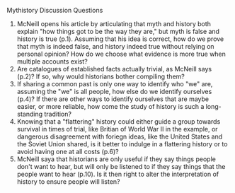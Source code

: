 Mythistory Discussion Questions

1. McNeill opens his article by articulating that myth and history both explain "how things got to be the way they are," but myth is false and history is true (p.1). Assuming that his idea is correct, how do we prove that myth is indeed false, and history indeed true without relying on personal opinion? How do we choose what evidence is more true when multiple accounts exist?
2. Are catalogues of established facts actually trivial, as McNeill says (p.2)? If so, why would historians bother compiling them?
3. If sharing a common past is only one way to identify who "we" are, assuming the "we" is all people, how else do we identify ourselves (p.4)? If there are other ways to identify ourselves that are maybe easier, or more reliable, how come the study of history is such a long-standing tradition?
4. Knowing that a "flattering" history could either guide a group towards survival in times of trial, like Britian of World War II in the example, or dangerous disagreement with foriegn ideas, like the United States and the Soviet Union shared, is it better to indulge in a flattering history or to avoid having one at all costs (p.6)?
5. McNeill saya that historians are only useful if they say things people don't want to hear, but will only be listened to if they say things that the people want to hear (p.10). Is it then right to alter the interpretation of history to ensure people will listen?
